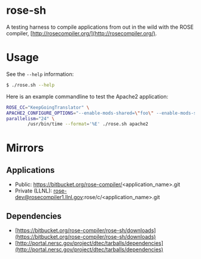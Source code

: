 rose-sh
=======

A testing harness to compile applications from out in the wild with the ROSE compiler, [http://rosecompiler.org/](http://rosecompiler.org/).

Usage
=====

See the `--help` information:

```bash
$ ./rose.sh --help
```

Here is an example commandline to test the Apache2 application:

```bash
ROSE_CC="KeepGoingTranslator" \
APACHE2_CONFIGURE_OPTIONS="--enable-mods-shared=\"foo\" --enable-mods-static=\"bar1 bar2\"" \
parallelism="24" \
        /usr/bin/time --format='%E' ./rose.sh apache2
```

Mirrors
========

Applications
------------

* Public: https://bitbucket.org/rose-compiler/<application_name>.git
* Private (LLNL): rose-dev@rosecompiler1.llnl.gov:rose/c/<application_name>.git

Dependencies
------------

* [https://bitbucket.org/rose-compiler/rose-sh/downloads](https://bitbucket.org/rose-compiler/rose-sh/downloads)
* [http://portal.nersc.gov/project/dtec/tarballs/dependencies](http://portal.nersc.gov/project/dtec/tarballs/dependencies)

